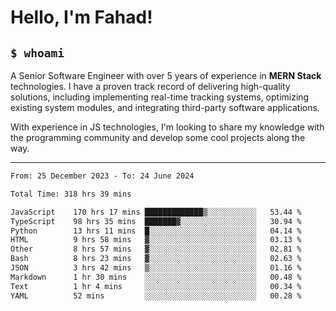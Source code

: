 <h1>Hello, I'm Fahad!</h1>

<h2><code>$ whoami</code></h2>

A Senior Software Engineer with over 5 years of experience in **MERN Stack** technologies. I have a proven track record of delivering high-quality solutions, including implementing real-time tracking systems, optimizing existing system modules, and integrating third-party software applications.

With experience in JS technologies, I'm looking to share my knowledge with the programming community and develop some cool projects along the way.

---

<!--START_SECTION:waka-->

```txt
From: 25 December 2023 - To: 24 June 2024

Total Time: 318 hrs 39 mins

JavaScript    170 hrs 17 mins █████████████▒░░░░░░░░░░░   53.44 %
TypeScript    98 hrs 35 mins  ███████▓░░░░░░░░░░░░░░░░░   30.94 %
Python        13 hrs 11 mins  █░░░░░░░░░░░░░░░░░░░░░░░░   04.14 %
HTML          9 hrs 58 mins   ▓░░░░░░░░░░░░░░░░░░░░░░░░   03.13 %
Other         8 hrs 57 mins   ▓░░░░░░░░░░░░░░░░░░░░░░░░   02.81 %
Bash          8 hrs 23 mins   ▓░░░░░░░░░░░░░░░░░░░░░░░░   02.63 %
JSON          3 hrs 42 mins   ▒░░░░░░░░░░░░░░░░░░░░░░░░   01.16 %
Markdown      1 hr 30 mins    ░░░░░░░░░░░░░░░░░░░░░░░░░   00.48 %
Text          1 hr 4 mins     ░░░░░░░░░░░░░░░░░░░░░░░░░   00.34 %
YAML          52 mins         ░░░░░░░░░░░░░░░░░░░░░░░░░   00.28 %
```

<!--END_SECTION:waka-->

<!--
**heyFahad/heyFahad** is a ✨ _special_ ✨ repository because its `README.md` (this file) appears on your GitHub profile.

Here are some ideas to get you started:

- 🔭 I’m currently working on ...
- 🌱 I’m currently learning ...
- 👯 I’m looking to collaborate on ...
- 🤔 I’m looking for help with ...
- 💬 Ask me about ...
- 📫 How to reach me: ...
- 😄 Pronouns: ...
- ⚡ Fun fact: ...
-->
